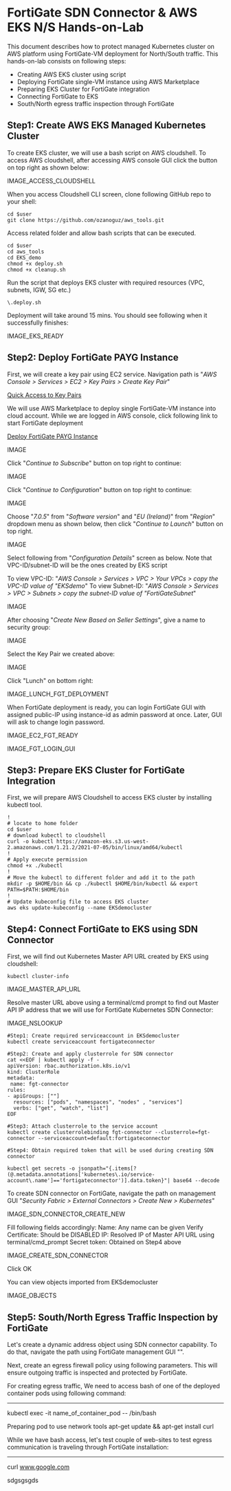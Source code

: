 # FortiGate SDN Connector & AWS EKS N/S Hands-on-Lab
This document describes how to protect managed Kubernetes cluster on AWS platform using FortiGate-VM deployment for North/South traffic. This hands-on-lab consists on following steps:

-	Creating AWS EKS cluster using script
-	Deploying FortiGate single-VM instance using AWS Marketplace
-	Preparing EKS Cluster for FortiGate integration
-	Connecting FortiGate to EKS
-	South/North egress traffic inspection through FortiGate

## Step1: Create AWS EKS Managed Kubernetes Cluster

To create EKS cluster, we will use a bash script on AWS cloudshell. To access AWS cloudshell, after accessing AWS console GUI click the button on top right as shown below:

IMAGE_ACCESS_CLOUDSHELL

When you access Cloudshell CLI screen, clone following GitHub repo to your shell:

```
cd $user
git clone https://github.com/ozanoguz/aws_tools.git
```

Access related folder and allow bash scripts that can be executed.

```
cd $user
cd aws_tools
cd EKS_demo
chmod +x deploy.sh
chmod +x cleanup.sh
```
Run the script that deploys EKS cluster with required resources (VPC, subnets, IGW, SG etc.)

```
\.deploy.sh
```

Deployment will take around 15 mins. You should see following when it successfully finishes:

IMAGE_EKS_READY

## Step2: Deploy FortiGate PAYG Instance

First, we will create a key pair using EC2 service. Navigation path is "_AWS Console > Services > EC2 > Key Pairs > Create Key Pair_"

[Quick Access to Key Pairs](https://eu-west-1.console.aws.amazon.com/ec2/v2/home?region=eu-west-1#KeyPairs)

We will use AWS Marketplace to deploy single FortiGate-VM instance into cloud account. While we are logged in AWS console, click following link to start FortiGate deployment

[Deploy FortiGate PAYG Instance](https://aws.amazon.com/marketplace/pp/prodview-wory773oau6wq?sr=0-1&ref_=beagle&applicationId=AWSMPContessa)

IMAGE

Click "_Continue to Subscribe_" button on top right to continue:

IMAGE

Click "_Continue to Configuration_" button on top right to continue:

IMAGE

Choose "_7.0.5_" from "_Software version_" and "_EU (Ireland)_" from "_Region_" dropdown menu as shown below, then click "_Continue to Launch_" button on top right.

IMAGE

Select following from "_Configuration Details_" screen as below. Note that VPC-ID/subnet-ID will be the ones created by EKS script

To view VPC-ID: "_AWS Console > Services > VPC > Your VPCs > copy the VPC-ID value of "EKSdemo_"
To view Subnet-ID: "_AWS Console > Services > VPC > Subnets > copy the subnet-ID value of "FortiGateSubnet_"

IMAGE

After choosing "_Create New Based on Seller Settings_", give a name to security group:

IMAGE

Select the Key Pair we created above:

IMAGE

Click "Lunch" on bottom right:

IMAGE_LUNCH_FGT_DEPLOYMENT

When FortiGate deployment is ready, you can login FortiGate GUI with assigned public-IP using instance-id as admin password at once. Later, GUI will ask to change login password.

IMAGE_EC2_FGT_READY
 
IMAGE_FGT_LOGIN_GUI

## Step3: Prepare EKS Cluster for FortiGate Integration

First, we will prepare AWS Cloudshell to access EKS cluster by installing kubectl tool.

```
!
# locate to home folder
cd $user
# download kubectl to cloudshell
curl -o kubectl https://amazon-eks.s3.us-west-2.amazonaws.com/1.21.2/2021-07-05/bin/linux/amd64/kubectl
!
# Apply execute permission
chmod +x ./kubectl
!
# Move the kubectl to different folder and add it to the path
mkdir -p $HOME/bin && cp ./kubectl $HOME/bin/kubectl && export PATH=$PATH:$HOME/bin
!
# Update kubeconfig file to access EKS cluster
aws eks update-kubeconfig --name EKSdemocluster
```

## Step4: Connect FortiGate to EKS using SDN Connector

First, we will find out Kubernetes Master API URL created by EKS using cloudshell:

```
kubectl cluster-info
```
IMAGE_MASTER_API_URL

Resolve master URL above using a terminal/cmd prompt to find out Master API IP address that we will use for FortiGate Kubernetes SDN Connector:

IMAGE_NSLOOKUP
```
#Step1: Create required serviceaccount in EKSdemocluster
kubectl create serviceaccount fortigateconnector

#Step2: Create and apply clusterrole for SDN connector
cat <<EOF | kubectl apply -f -
apiVersion: rbac.authorization.k8s.io/v1
kind: ClusterRole
metadata:
 name: fgt-connector
rules:
- apiGroups: [""]
  resources: ["pods", "namespaces", "nodes" , "services"]
  verbs: ["get", "watch", "list"]
EOF

#Step3: Attach clusterrole to the service account
kubectl create clusterrolebinding fgt-connector --clusterrole=fgt-connector --serviceaccount=default:fortigateconnector

#Step4: Obtain required token that will be used during creating SDN connector

kubectl get secrets -o jsonpath="{.items[?(@.metadata.annotations['kubernetes\.io/service-account\.name']=='fortigateconnector')].data.token}"| base64 --decode
```

To create SDN connector on FortiGate, navigate the path on management GUI "_Security Fabric > External Connectors > Create New > Kubernetes_"

IMAGE_SDN_CONNECTOR_CREATE_NEW

Fill following fields accordingly:
Name: Any name can be given
Verify Certificate: Should be DISABLED
IP: Resolved IP of Master API URL using terminal/cmd_prompt
Secret token: Obtained on Step4 above

IMAGE_CREATE_SDN_CONNECTOR

Click OK

You can view objects imported from EKSdemocluster

IMAGE_OBJECTS


## Step5: South/North Egress Traffic Inspection by FortiGate

Let's create a dynamic address object using SDN connector capability. To do that, navigate the path using FortiGate management GUI "". 

Next, create an egress firewall policy using following parameters. This will ensure outgoing traffic is inspected and protected by FortiGate.

For creating egress traffic, We need to access bash of one of the deployed container pods using following command:

***
kubectl exec -it name_of_container_pod -- /bin/bash

Preparing pod to use network tools
apt-get update && apt-get install curl

While we have bash access, let's test couple of web-sites to test egress communication is traveling through FortiGate installation:

***
curl www.google.com

sdgsgsgds

